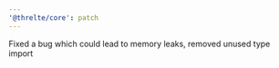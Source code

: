 ```yaml
---
'@threlte/core': patch
---
```


Fixed a bug which could lead to memory leaks, removed unused type import
